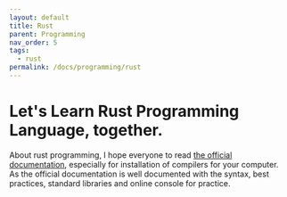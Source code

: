 ```yaml
---
layout: default
title: Rust
parent: Programming
nav_order: 5
tags: 
  - rust
permalink: /docs/programming/rust
---
```


# Let's Learn Rust Programming Language, together.

About rust programming, I hope everyone to read [the official documentation](https://www.rust-lang.org), especially for installation of compilers for your computer. As the official documentation is well documented with the syntax, best practices, standard libraries and online console for practice.
